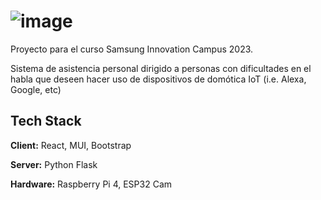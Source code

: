 # ![image](https://github.com/Luroi24/unmuted/assets/78554741/3919301b-a9f1-476d-ade0-d49c67c42572)

Proyecto para el curso Samsung Innovation Campus 2023. 

Sistema de asistencia personal dirigido a personas con dificultades en el habla que deseen hacer uso de dispositivos de domótica IoT (i.e. Alexa, Google, etc)
## Tech Stack

**Client:** React, MUI, Bootstrap

**Server:** Python Flask

**Hardware:** Raspberry Pi 4, ESP32 Cam
